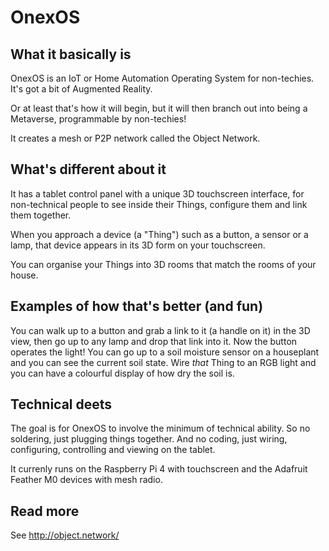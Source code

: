 
# OnexOS

## What it basically is

OnexOS is an IoT or Home Automation Operating System for non-techies. It's got a bit of Augmented Reality.

Or at least that's how it will begin, but it will then branch out into being a Metaverse, programmable by non-techies!

It creates a mesh or P2P network called the Object Network.


## What's different about it

It has a tablet control panel with a unique 3D touchscreen interface, for non-technical
people to see inside their Things, configure them and link them together.

When you approach a device (a "Thing") such as a button, a sensor or a lamp, that device
appears in its 3D form on your touchscreen.

You can organise your Things into 3D rooms that match the rooms of your house.


## Examples of how that's better (and fun)

You can walk up to a button and grab a link to it (a handle on it) in the 3D view, then
go up to any lamp and drop that link into it. Now the button operates the light! You can
go up to a soil moisture sensor on a houseplant and you can see the current soil state.
Wire _that_ Thing to an RGB light and you can have a colourful display of how dry the
soil is.


## Technical deets

The goal is for OnexOS to involve the minimum of technical ability. So no soldering,
just plugging things together. And no coding, just wiring, configuring, controlling and
viewing on the tablet.

It currenly runs on the Raspberry Pi 4 with touchscreen and the Adafruit Feather M0
devices with mesh radio.


## Read more

See http://object.network/


